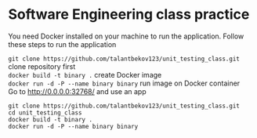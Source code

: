 # Software Engineering class practice 
You need Docker installed on your machine to run the application.
Follow these steps to run the application

`git clone https://github.com/talantbekov123/unit_testing_class.git` clone repository first<br>
`docker build -t binary .` create Docker image<br>
`docker run -d -P --name binary binary` run image on Docker container<br>
Go to http://0.0.0.0:32768/ and use an app

```
git clone https://github.com/talantbekov123/unit_testing_class.git
cd unit_testing_class
docker build -t binary .
docker run -d -P --name binary binary
```
